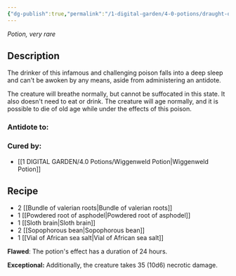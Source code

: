 ```yaml
---
{"dg-publish":true,"permalink":"/1-digital-garden/4-0-potions/draught-of-living-death/","tags":["potion","yr6","very-rare"]}
---
```


*Potion, very rare* 

## Description

The drinker of this infamous and challenging poison falls into a deep sleep and can't be awoken by any means, aside from administering an antidote. 

The creature will breathe normally, but cannot be suffocated in this state. It also doesn't need to eat or drink. The creature will age normally, and it is possible to die of old age while under the effects of this poison.

### Antidote to: 

### Cured by:
- [[1 DIGITAL GARDEN/4.0 Potions/Wiggenweld Potion\|Wiggenweld Potion]]

## Recipe
* 2 [[Bundle of valerian roots\|Bundle of valerian roots]]
* 1 [[Powdered root of asphodel\|Powdered root of asphodel]]
* 1 [[Sloth brain\|Sloth brain]]
* 2 [[Sopophorous bean\|Sopophorous bean]]
* 1 [[Vial of African sea salt\|Vial of African sea salt]]

**Flawed**:
The potion's effect has a duration of 24 hours.

**Exceptional:** 
Additionally, the creature takes 35 (10d6) necrotic damage.